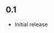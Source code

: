 <!-- https://developers.home-assistant.io/docs/add-ons/presentation#keeping-a-changelog -->

## 0.1

- Initial release
